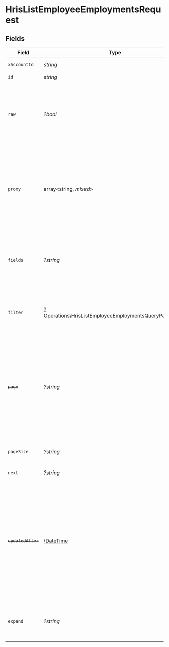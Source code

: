 # HrisListEmployeeEmploymentsRequest


## Fields

| Field                                                                                                                                                                                                                                                                                                                                         | Type                                                                                                                                                                                                                                                                                                                                          | Required                                                                                                                                                                                                                                                                                                                                      | Description                                                                                                                                                                                                                                                                                                                                   | Example                                                                                                                                                                                                                                                                                                                                       |
| --------------------------------------------------------------------------------------------------------------------------------------------------------------------------------------------------------------------------------------------------------------------------------------------------------------------------------------------- | --------------------------------------------------------------------------------------------------------------------------------------------------------------------------------------------------------------------------------------------------------------------------------------------------------------------------------------------- | --------------------------------------------------------------------------------------------------------------------------------------------------------------------------------------------------------------------------------------------------------------------------------------------------------------------------------------------- | --------------------------------------------------------------------------------------------------------------------------------------------------------------------------------------------------------------------------------------------------------------------------------------------------------------------------------------------- | --------------------------------------------------------------------------------------------------------------------------------------------------------------------------------------------------------------------------------------------------------------------------------------------------------------------------------------------- |
| `xAccountId`                                                                                                                                                                                                                                                                                                                                  | *string*                                                                                                                                                                                                                                                                                                                                      | :heavy_check_mark:                                                                                                                                                                                                                                                                                                                            | The account identifier                                                                                                                                                                                                                                                                                                                        |                                                                                                                                                                                                                                                                                                                                               |
| `id`                                                                                                                                                                                                                                                                                                                                          | *string*                                                                                                                                                                                                                                                                                                                                      | :heavy_check_mark:                                                                                                                                                                                                                                                                                                                            | N/A                                                                                                                                                                                                                                                                                                                                           |                                                                                                                                                                                                                                                                                                                                               |
| `raw`                                                                                                                                                                                                                                                                                                                                         | *?bool*                                                                                                                                                                                                                                                                                                                                       | :heavy_minus_sign:                                                                                                                                                                                                                                                                                                                            | Indicates that the raw request result should be returned in addition to the mapped result (default value is false)                                                                                                                                                                                                                            |                                                                                                                                                                                                                                                                                                                                               |
| `proxy`                                                                                                                                                                                                                                                                                                                                       | array<string, *mixed*>                                                                                                                                                                                                                                                                                                                        | :heavy_minus_sign:                                                                                                                                                                                                                                                                                                                            | Query parameters that can be used to pass through parameters to the underlying provider request by surrounding them with 'proxy' key                                                                                                                                                                                                          |                                                                                                                                                                                                                                                                                                                                               |
| `fields`                                                                                                                                                                                                                                                                                                                                      | *?string*                                                                                                                                                                                                                                                                                                                                     | :heavy_minus_sign:                                                                                                                                                                                                                                                                                                                            | The comma separated list of fields that will be returned in the response (if empty, all fields are returned)                                                                                                                                                                                                                                  | id,remote_id,employee_id,remote_employee_id,job_title,pay_rate,pay_period,pay_frequency,pay_currency,effective_date,end_date,employment_type,employment_contract_type,type,contract_type,change_reason,grade,work_time,payroll_code,fte,created_at,updated_at,start_date,active,department,team,cost_center,cost_centers,division,job,manager |
| `filter`                                                                                                                                                                                                                                                                                                                                      | [?Operations\HrisListEmployeeEmploymentsQueryParamFilter](../../Models/Operations/HrisListEmployeeEmploymentsQueryParamFilter.md)                                                                                                                                                                                                             | :heavy_minus_sign:                                                                                                                                                                                                                                                                                                                            | Filter parameters that allow greater customisation of the list response                                                                                                                                                                                                                                                                       |                                                                                                                                                                                                                                                                                                                                               |
| ~~`page`~~                                                                                                                                                                                                                                                                                                                                    | *?string*                                                                                                                                                                                                                                                                                                                                     | :heavy_minus_sign:                                                                                                                                                                                                                                                                                                                            | : warning: ** DEPRECATED **: This will be removed in a future release, please migrate away from it as soon as possible.<br/><br/>The page number of the results to fetch                                                                                                                                                                      |                                                                                                                                                                                                                                                                                                                                               |
| `pageSize`                                                                                                                                                                                                                                                                                                                                    | *?string*                                                                                                                                                                                                                                                                                                                                     | :heavy_minus_sign:                                                                                                                                                                                                                                                                                                                            | The number of results per page (default value is 25)                                                                                                                                                                                                                                                                                          |                                                                                                                                                                                                                                                                                                                                               |
| `next`                                                                                                                                                                                                                                                                                                                                        | *?string*                                                                                                                                                                                                                                                                                                                                     | :heavy_minus_sign:                                                                                                                                                                                                                                                                                                                            | The unified cursor                                                                                                                                                                                                                                                                                                                            |                                                                                                                                                                                                                                                                                                                                               |
| ~~`updatedAfter`~~                                                                                                                                                                                                                                                                                                                            | [\DateTime](https://www.php.net/manual/en/class.datetime.php)                                                                                                                                                                                                                                                                                 | :heavy_minus_sign:                                                                                                                                                                                                                                                                                                                            | : warning: ** DEPRECATED **: This will be removed in a future release, please migrate away from it as soon as possible.<br/><br/>Use a string with a date to only select results updated after that given date                                                                                                                                | 2020-01-01T00:00:00.000Z                                                                                                                                                                                                                                                                                                                      |
| `expand`                                                                                                                                                                                                                                                                                                                                      | *?string*                                                                                                                                                                                                                                                                                                                                     | :heavy_minus_sign:                                                                                                                                                                                                                                                                                                                            | The comma separated list of fields that will be expanded in the response                                                                                                                                                                                                                                                                      | groups                                                                                                                                                                                                                                                                                                                                        |
